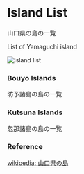 Island List
===============

山口県の島の一覧

List of Yamaguchi island

![island list]()

### Bouyo Islands 

防予諸島の島の一覧

### Kutsuna Islands 

忽那諸島の島の一覧


### Reference

[wikipedia: 山口県の島](https://ja.wikipedia.org/wiki/Category:%E5%B1%B1%E5%8F%A3%E7%9C%8C%E3%81%AE%E5%B3%B6)

